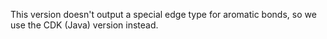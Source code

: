 This version doesn't output a special edge type for aromatic bonds, so we use the CDK (Java) version instead.
